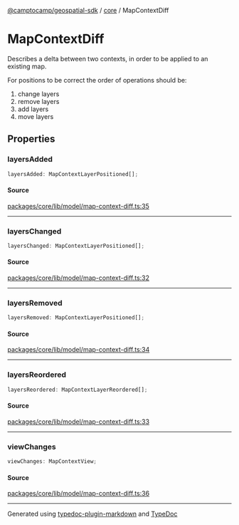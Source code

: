 [@camptocamp/geospatial-sdk](../../index.md) / [core](../index.md) / MapContextDiff

# MapContextDiff

Describes a delta between two contexts, in order to be
applied to an existing map.

For positions to be correct the order of operations should be:
1. change layers
2. remove layers
3. add layers
4. move layers

## Properties

### layersAdded

```ts
layersAdded: MapContextLayerPositioned[];
```

#### Source

[packages/core/lib/model/map-context-diff.ts:35](https://github.com/jahow/geospatial-sdk/blob/dbfbbb6/packages/core/lib/model/map-context-diff.ts#L35)

***

### layersChanged

```ts
layersChanged: MapContextLayerPositioned[];
```

#### Source

[packages/core/lib/model/map-context-diff.ts:32](https://github.com/jahow/geospatial-sdk/blob/dbfbbb6/packages/core/lib/model/map-context-diff.ts#L32)

***

### layersRemoved

```ts
layersRemoved: MapContextLayerPositioned[];
```

#### Source

[packages/core/lib/model/map-context-diff.ts:34](https://github.com/jahow/geospatial-sdk/blob/dbfbbb6/packages/core/lib/model/map-context-diff.ts#L34)

***

### layersReordered

```ts
layersReordered: MapContextLayerReordered[];
```

#### Source

[packages/core/lib/model/map-context-diff.ts:33](https://github.com/jahow/geospatial-sdk/blob/dbfbbb6/packages/core/lib/model/map-context-diff.ts#L33)

***

### viewChanges

```ts
viewChanges: MapContextView;
```

#### Source

[packages/core/lib/model/map-context-diff.ts:36](https://github.com/jahow/geospatial-sdk/blob/dbfbbb6/packages/core/lib/model/map-context-diff.ts#L36)

***

Generated using [typedoc-plugin-markdown](https://www.npmjs.com/package/typedoc-plugin-markdown) and [TypeDoc](https://typedoc.org/)
